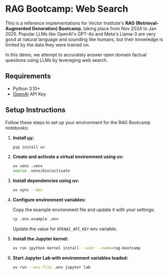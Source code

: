 # RAG Bootcamp: Web Search

This is a reference implementations for Vector Institute's **RAG (Retrieval-Augmented Generation) Bootcamp**, taking place from Nov 2024 to Jan 2025. Popular LLMs like OpenAI's GPT-4o and Meta's Llama-3 are very good at natural language and sounding like humans, but their knowledge is limited by the data they were trained on.

In this demo, we attempt to accurately answer open domain factual questions using LLMs by leveraging web search.

## Requirements

* Python 3.10+
* [OpenAI](https://platform.openai.com/) API Key

## Setup Instructions

Follow these steps to set up your environment for the RAG Bootcamp notebooks:

1. **Install [uv](https://github.com/astral-sh/uv):**

    ```bash
    pip install uv
    ```

2. **Create and activate a virtual environment using uv:**

    ```bash
    uv venv .venv
    source .venv/bin/activate
    ```

3. **Install dependencies using uv:**

    ```bash
    uv sync --dev
    ```

4. **Configure environment variables:**

    Copy the example environment file and update it with your settings:

    ```bash
    cp .env.example .env
    ```

    Update the value for `OPENAI_API_KEY` env variable.

5. **Install the Jupyter kernel:**

    ```bash
    uv run ipython kernel install --user --name=rag-bootcamp
    ```

6. **Start Jupyter Lab with environment variables loaded:**

    ```bash
    uv run --env-file .env jupyter lab
    ```

